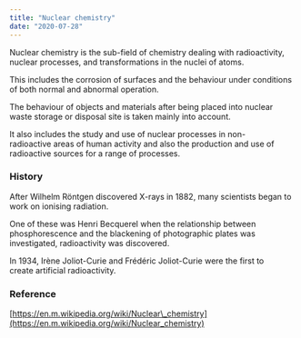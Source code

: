 ```yaml
---
title: "Nuclear chemistry"
date: "2020-07-28"
---
```


Nuclear chemistry is the sub-field of chemistry dealing with radioactivity, nuclear processes, and transformations in the nuclei of atoms.

This includes the corrosion of surfaces and the behaviour under conditions of both normal and abnormal operation.

The behaviour of objects and materials after being placed into nuclear waste storage or disposal site is taken mainly into account.

It also includes the study and use of nuclear processes in non-radioactive areas of human activity and also the production and use of radioactive sources for a range of processes. 

### History

After Wilhelm Röntgen discovered X-rays in 1882, many scientists began to work on ionising radiation. 

One of these was Henri Becquerel when the relationship between phosphorescence and the blackening of photographic plates was investigated, radioactivity was discovered. 

In 1934, Irène Joliot-Curie and Frédéric Joliot-Curie were the first to create artificial radioactivity.

### Reference

[https://en.m.wikipedia.org/wiki/Nuclear\_chemistry](https://en.m.wikipedia.org/wiki/Nuclear_chemistry)
